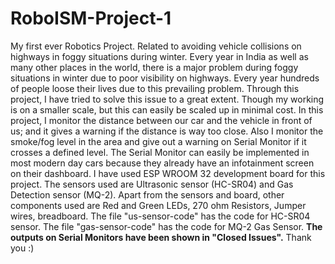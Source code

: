 # RoboISM-Project-1
My first ever Robotics Project. Related to avoiding vehicle collisions on highways in foggy situations during winter.
Every year in India as well as many other places in the world, there is a major problem during foggy situations in winter due to poor visibility on highways. Every year hundreds of people loose their lives due to this prevailing problem.
Through this project, I have tried to solve this issue to a great extent. Though my working is on a smaller scale, but this can easily be scaled up in minimal cost.
In this project, I monitor the distance between our car and the vehicle in front of us; and it gives a warning if the distance is way too close. Also I monitor the smoke/fog level in the area and give out a warning on Serial Monitor if it crosses a defined level. The Serial Monitor can easily be implemented in most modern day cars because they already have an infotainment screen on their dashboard.
I have used ESP WROOM 32 development board for this project.
The sensors used are Ultrasonic sensor (HC-SR04) and Gas Detection sensor (MQ-2).
Apart from the sensors and board, other components used are Red and Green LEDs, 270 ohm Resistors, Jumper wires, breadboard.
The file "us-sensor-code" has the code for HC-SR04 sensor.
The file "gas-sensor-code" has the code for MQ-2 Gas Sensor.
**The outputs on Serial Monitors have been shown in "Closed Issues".** Thank you :)
